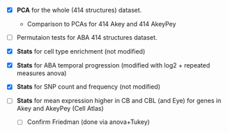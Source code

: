 - [X] **PCA** for the whole (414 structures) dataset.
  + Comparison to PCAs for 414 Akey and 414 AkeyPey
- [ ] Permutaion tests for ABA 414 structures dataset.
  
- [X] **Stats** for cell type enrichment (not modified)
- [X] **Stats** for ABA temporal progression (modified with log2 + repeated measures anova)
- [X] **Stats** for SNP count and frequency (not modified)
- [ ] **Stats** for mean expression higher in CB and CBL (and Eye) for genes in Akey and AkeyPey (Cell Atlas)
  + [ ] Confirm Friedman (done via anova+Tukey)

